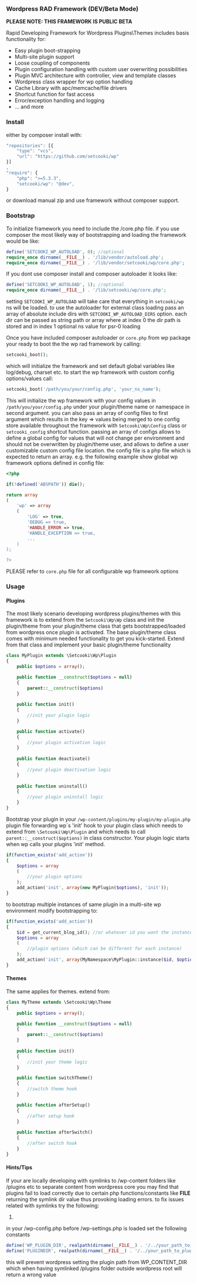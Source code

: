 ### Wordpress RAD Framework (DEV/Beta Mode)

**PLEASE NOTE: THIS FRAMEWORK IS PUBLIC BETA**

Rapid Developing Framework for Wordpress Plugins\Themes includes basis functionality for:

* Easy plugin boot-strapping
* Multi-site plugin support
* Loose coupling of components
* Plugin configuration handling with custom user overwriting possibilities
* Plugin MVC architecture with controller, view and template classes
* Wordpress class wrapper for wp option handling
* Cache Library with apc/memcache/file drivers
* Shortcut function for fast access
* Error/exception handling and logging
* ... and more

### Install

either by composer install with:

```javascript
"repositories": [{
    "type": "vcs",
    "url": "https://github.com/setcooki/wp"
}]
,
"require": {
    "php": ">=5.3.3",
    "setcooki/wp": "@dev",
}
```

or download manual zip and use framework without composer support.

### Bootstrap

To initialize framework you need to include the /core.php file. if you use composer the most likely way of bootstrapping
and loading the framework would be like:

```php
define('SETCOOKI_WP_AUTOLOAD', 0); //optional
require_once dirname(__FILE__) . '/lib/vendor/autoload.php';
require_once dirname(__FILE__) . '/lib/vendor/setcooki/wp/core.php';
```

If you dont use composer install and composer autoloader it looks like:

```php
define('SETCOOKI_WP_AUTOLOAD', 1); //optional
require_once dirname(__FILE__) . '/lib/setcooki/wp/core.php';
```

setting `SETCOOKI_WP_AUTOLOAD` will take care that everything in `setcooki/wp` ns will be loaded. to use the autoloader
for external class loading pass an array of absolute include dirs with `SETCOOKI_WP_AUTOLOAD_DIRS` option. each dir can be
passed as string path or array where at index 0 the dir path is stored and in index 1 optional ns value for psr-0 loading

Once you have included composer autoloader or `core.php` from wp package your ready to boot the the wp rad framework by 
calling:

```php
setcooki_boot();
```
which will initialize the framework and set default global variables like log/debug, charset etc. to start the wp framework
with custom config options/values call:

```php
setcooki_boot('/path/you/your/config.php', 'your_ns_name');
```
This will initialize the wp framework with your config values in `/path/you/your/config.php` under your plugin/theme name
or namespace in second argument. you can also pass an array of config files to first argument which results in the key =>
values being merged to one config store available throughout the framework with `Setcooki\Wp\Config` class or `setcooki_config`
shortcut function. passing an array of configs allows to define a global config for values that will not change per environment
and should not be overwritten by plugin/theme user, and allows to define a user customizable custom config file location. the
config file is a php file which is expected to return an array. e.g. the following example show global wp framework options
defined in config file:

```php
<?php

if(!defined('ABSPATH')) die();

return array
(
    'wp' => array
    (
        'LOG' => true,
        'DEBUG => true,
        'HANDLE_ERROR => true,
        'HANDLE_EXCEPTION => true,
        ...
    )
);

?>
```

PLEASE refer to `core.php` file for all configurable wp framework options


### Usage

#### Plugins

The most likely scenario developing wordpress plugins/themes with this framework is to extend from the `Setcooki\Wp\Wp` class
and init the plugin/theme from your plugin/theme class that gets bootstrapped/loaded from wordpress once plugin is activated. 
The base plugin/theme class comes with minimum needed functionality to get you kick-started. Extend from that class and
implement your basic plugin/theme functionality

```php
class MyPlugin extends \Setcooki\Wp\Plugin
{
    public $options = array();

    public function __construct($options = null)
    {
        parent::__construct($options)
    }
    
    public function init()
    {
        //init your plugin logic
    }

    public function activate()
    {
        //your plugin activation logic
    }
    
    public function deactivate()
    {
        //your plugin deactivation logic
    }
    
    public function uninstall()
    {
        //your plugin uninstall logic
    }
}
```

Bootstrap your plugin in your `/wp-content/plugins/my-plugin/my-plugin.php` plugin file forwarding wp´s 'init' hook to your
plugin class which needs to extend from `\Setcooki\Wp\Plugin` and which needs to call `parent::__construct($options)` in
class constructor. Your plugin logic starts when wp calls your plugins 'init' method.  

```php
if(function_exists('add_action'))
{
    $options = array
    (
        //your plugin options
    );
    add_action('init', array(new MyPlugin($options), 'init'));
}
```

to bootstrap multiple instances of same plugin in a multi-site wp environment modify bootstrapping to:

```php
if(function_exists('add_action'))
{
    $id = get_current_blog_id(); //or whatever id you want the instance to be created under
    $options = array
    (
        //plugin options (which can be different for each instance) 
    );
    add_action('init', array(MyNamespace\MyPlugin::instance($id, $options), 'init'));
}
```

#### Themes

The same applies for themes. extend from:

```php
class MyTheme extends \Setcooki\Wp\Theme
{
    public $options = array();

    public function __construct($options = null)
    {
        parent::__construct($options)
    }
    
    public function init()
    {
        //init your theme logic
    }

    public function switchTheme()
    {
        //switch theme hook
    }

    public function afterSetup()
    {
        //after setup hook
    }
    
    public function afterSwitch()
    {
        //after switch hook
    }
}
```

#### Hints/Tips

If your are locally developing with symlinks to /wp-content folders like /plugins etc to separate content from wordpress core you
may find that plugins fail to load correctly due to certain php functions/constants like __FILE__ returning the symlink
dir value thus provoking loading errors. to fix issues related with symlinks try the following:

1)
in your /wp-config.php before /wp-settings.php is loaded set the following constants

```php
define('WP_PLUGIN_DIR', realpath(dirname(__FILE__) . '/../your_path_to_plugin_folder'));
define('PLUGINDIR', realpath(dirname(__FILE__) . '/../your_path_to_plugin_folder'));
```

this will prevent wordpress setting the plugin path from WP_CONTENT_DIR which when having symlinked /plugins folder outside
wordpress root will return a wrong value